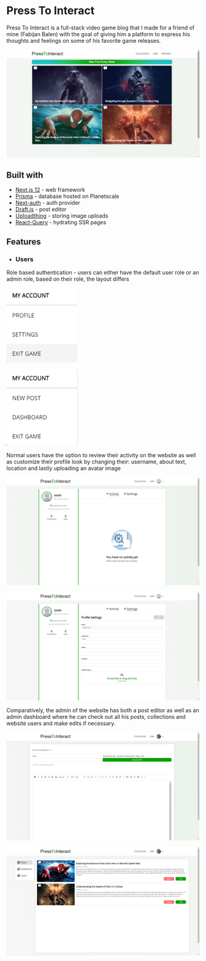 # Press To Interact

Press To Interact is a full-stack video game blog that I made for a friend of mine (Fabijan Balen) with the goal of giving him a platform to express his thoughts and feelings on some of his favorite game releases.

![Screenshot of a comment on a GitHub issue showing an image, added in the Markdown, of an Octocat smiling and raising a tentacle.](/public/readme//homepage.png)

## Built with

- [Next.js 12](https://nextjs.org/docs/pages) - web framework
- [Prisma](https://www.prisma.io/) - database hosted on Planetscale
- [Next-auth](https://next-auth.js.org/) - auth provider
- [Draft.js](https://draftjs.org/) - post editor
- [Uploadthing](https://uploadthing.com/) - storing image uploads
- [React-Query](https://tanstack.com/query/v4/) - hydrating SSR pages

## Features

- ### Users

Role based authentication - users can either have the default user role or an admin role, based on their role, the layout differs

![Example of default user dropdown menu options](/public/readme/user.png)

![Example of an admin dropdown menu options](/public/readme/admin.png)

Normal users have the option to review their activity on the website as well as customize their profile look by changing their: username, about text, location and lastly uploading an avatar image

![Activity section of a user](/public/readme/activity.png)

![Settings section of a user](/public/readme/settings.png)

Comparatively, the admin of the website has both a post editor as well as an admin dashboard where he can check out all his posts, collections and website users and make edits if necessary.

![Admin post editor](/public/readme/editor.png)

![Admin dashboard](/public/readme/dashboard.png)

